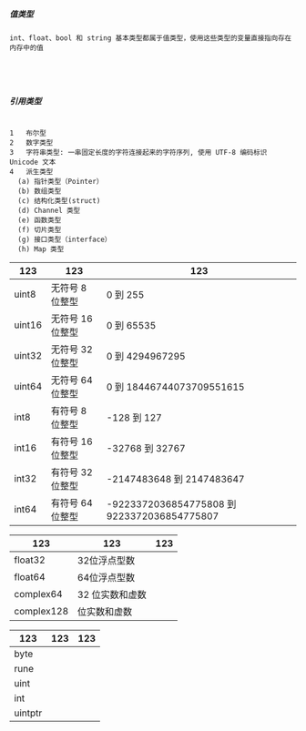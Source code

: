 ##### 值类型

```
int、float、bool 和 string 基本类型都属于值类型，使用这些类型的变量直接指向存在内存中的值





```

##### 引用类型

```
```









```
1	布尔型
2	数字类型
3	字符串类型: 一串固定长度的字符连接起来的字符序列, 使用 UTF-8 编码标识 Unicode 文本
4	派生类型
  (a) 指针类型（Pointer）
  (b) 数组类型
  (c) 结构化类型(struct)
  (d) Channel 类型
  (e) 函数类型
  (f) 切片类型
  (g) 接口类型（interface）
  (h) Map 类型 
```

| 123    | 123              | 123                                         |
| ------ | ---------------- | ------------------------------------------- |
| uint8  | 无符号 8 位整型  | 0 到 255                                    |
| uint16 | 无符号 16 位整型 | 0 到 65535                                  |
| uint32 | 无符号 32 位整型 | 0 到 4294967295                             |
| uint64 | 无符号 64 位整型 | 0 到 18446744073709551615                   |
| int8   | 有符号 8 位整型  | -128 到 127                                 |
| int16  | 有符号 16 位整型 | -32768 到 32767                             |
| int32  | 有符号 32 位整型 | -2147483648 到 2147483647                   |
| int64  | 有符号 64 位整型 | -9223372036854775808 到 9223372036854775807 |

| 123        | 123             | 123  |
| ---------- | --------------- | ---- |
| float32    | 32位浮点型数    |      |
| float64    | 64位浮点型数    |      |
| complex64  | 32 位实数和虚数 |      |
| complex128 | 位实数和虚数    |      |

| 123     | 123  | 123  |
| ------- | ---- | ---- |
| byte    |      |      |
| rune    |      |      |
| uint    |      |      |
| int     |      |      |
| uintptr |      |      |



